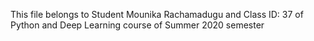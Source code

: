This file belongs to Student Mounika Rachamadugu and Class ID: 37 of Python and Deep Learning course of Summer 2020 semester
